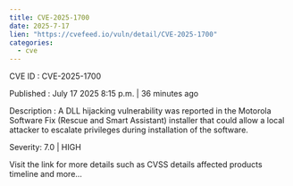 ```yaml
---
title: CVE-2025-1700
date: 2025-7-17
lien: "https://cvefeed.io/vuln/detail/CVE-2025-1700"
categories:
  - cve
---
```


CVE ID : CVE-2025-1700

Published :  July 17
2025
8:15 p.m. | 36 minutes ago

Description : A DLL hijacking vulnerability was reported in the Motorola Software Fix (Rescue and Smart Assistant) installer that could allow a local attacker to escalate privileges during installation of the software.

Severity: 7.0 | HIGH

Visit the link for more details
such as CVSS details
affected products
timeline
and more...
